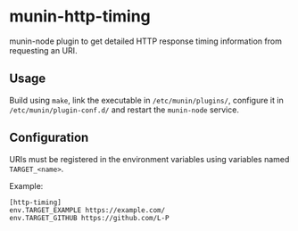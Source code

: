 # munin-http-timing
munin-node plugin to get detailed HTTP response timing information from
requesting an URI.

## Usage
Build using `make`, link the executable in `/etc/munin/plugins/`, configure it
in `/etc/munin/plugin-conf.d/` and restart the `munin-node` service.

## Configuration
URIs must be registered in the environment variables using variables named
`TARGET_<name>`.

Example:
```
[http-timing]
env.TARGET_EXAMPLE https://example.com/
env.TARGET_GITHUB https://github.com/L-P
```
